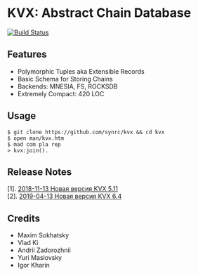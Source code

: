 KVX: Abstract Chain Database
============================
[![Build Status](https://travis-ci.org/synrc/kvx.svg?branch=master)](https://travis-ci.org/synrc/kvx)

Features
--------

* Polymorphic Tuples aka Extensible Records
* Basic Schema for Storing Chains
* Backends: MNESIA, FS, ROCKSDB
* Extremely Compact: 420 LOC

Usage
-----

```
$ git clone https://github.com/synrc/kvx && cd kvx
$ open man/kvx.htm
$ mad com pla rep
> kvx:join().
```

Release Notes
-------------

[1]. <a href="https://tonpa.guru/stream/2018/2018-11-13%20Новая%20версия%20KVX.htm">2018-11-13 Новая версия KVX 5.11</a><br>
[2]. <a href="https://tonpa.guru/stream/2019/2019-04-13%20Новая%20версия%20KVX.htm">2019-04-13 Новая версия KVX 6.4</a>

Credits
-------

* Maxim Sokhatsky
* Vlad Ki
* Andrii Zadorozhnii
* Yuri Maslovsky
* Igor Kharin
